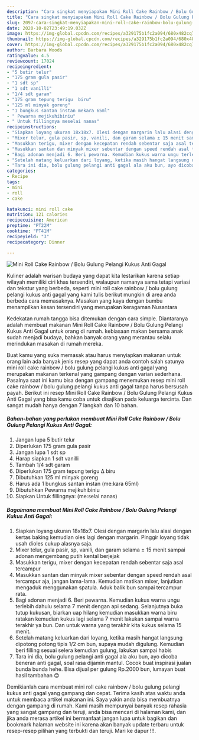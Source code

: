 ```yaml
---
description: "Cara singkat menyiapakan Mini Roll Cake Rainbow / Bolu Gulung Pelangi Kukus Anti Gagal teraktual"
title: "Cara singkat menyiapakan Mini Roll Cake Rainbow / Bolu Gulung Pelangi Kukus Anti Gagal teraktual"
slug: 2097-cara-singkat-menyiapakan-mini-roll-cake-rainbow-bolu-gulung-pelangi-kukus-anti-gagal-teraktual
date: 2020-10-02T23:49:19.032Z
image: https://img-global.cpcdn.com/recipes/a329175b1fc2a094/680x482cq70/mini-roll-cake-rainbow-bolu-gulung-pelangi-kukus-anti-gagal-foto-resep-utama.jpg
thumbnail: https://img-global.cpcdn.com/recipes/a329175b1fc2a094/680x482cq70/mini-roll-cake-rainbow-bolu-gulung-pelangi-kukus-anti-gagal-foto-resep-utama.jpg
cover: https://img-global.cpcdn.com/recipes/a329175b1fc2a094/680x482cq70/mini-roll-cake-rainbow-bolu-gulung-pelangi-kukus-anti-gagal-foto-resep-utama.jpg
author: Barbara Woods
ratingvalue: 4.5
reviewcount: 17024
recipeingredient:
- "5 butir telur"
- "175 gram gula pasir"
- "1 sdt sp"
- "1 sdt vanilli"
- "1/4 sdt garam"
- "175 gram tepung terigu  biru"
- "125 ml minyak goreng"
- "1 bungkus santan instan mekara 65ml"
- " Pewarna mejikuhibiniu"
- " Untuk fillingnya meselai nanas"
recipeinstructions:
- "Siapkan loyang ukuran 18x18x7. Olesi dengan margarin lalu alasi dengan kertas baking kemudian oles lagi dengan margarin. Pinggir loyang tidak usah dioles cukup alasnya saja."
- "Mixer telur, gula pasir, sp, vanili, dan garam selama ± 15 menit sampai adonan mengembang putih kental berjejak"
- "Masukkan terigu, mixer dengan kecepatan rendah sebentar saja asal tercampur"
- "Masukkan santan dan minyak mixer sebentar dengan speed rendah asal tercampur aja, jangan lama-lama. Kemudian matikan mixer, lanjutkan mengaduk menggunakan spatula. Aduk balik bun sampai tercampur rata."
- "Bagi adonan menjadi 6. Beri pewarna. Kemudian kukus warna ungu terlebih dahulu selama 7 menit dengan api sedang. Selanjutnya buka tutup kukusan, biarkan uap hilang kemudian masukkan warna biru ratakan kemudian kukus lagi selama 7 menit lakukan sampai warna terakhir ya bun. Dan untuk warna yang terakhir kita kukus selama 15 menit."
- "Setelah matang keluarkan dari loyang, ketika masih hangat langsung dipotong potong tipis 1/2 cm bun, supaya mudah digulung. Kemudian beri filling sesuai selera kemudian gulung, lakukan sampai habis"
- "Tara ini dia, bolu gulung pelangi anti gagal ala aku bun, ayo dicoba beneran anti gagal, soal rasa dijamin mantul. Cocok buat inspirasi jualan bunda bunda hehe. Bisa dijual per gulung Rp.2000 bun, lumayan buat hasil tambahan 😊"
categories:
- Recipe
tags:
- mini
- roll
- cake

katakunci: mini roll cake 
nutrition: 121 calories
recipecuisine: American
preptime: "PT22M"
cooktime: "PT41M"
recipeyield: "3"
recipecategory: Dinner

---
```



![Mini Roll Cake Rainbow / Bolu Gulung Pelangi Kukus Anti Gagal](https://img-global.cpcdn.com/recipes/a329175b1fc2a094/680x482cq70/mini-roll-cake-rainbow-bolu-gulung-pelangi-kukus-anti-gagal-foto-resep-utama.jpg)

Kuliner adalah warisan budaya yang dapat kita lestarikan karena setiap wilayah memiliki ciri khas tersendiri, walaupun namanya sama tetapi variasi dan tekstur yang berbeda, seperti mini roll cake rainbow / bolu gulung pelangi kukus anti gagal yang kami tulis berikut mungkin di area anda berbeda cara memasaknya. Masakan yang kaya dengan bumbu menampilkan kesan tersendiri yang merupakan keragaman Nusantara



Kedekatan rumah tangga bisa ditemukan dengan cara simple. Diantaranya adalah membuat makanan Mini Roll Cake Rainbow / Bolu Gulung Pelangi Kukus Anti Gagal untuk orang di rumah. kebiasaan makan bersama anak sudah menjadi budaya, bahkan banyak orang yang merantau selalu merindukan masakan di rumah mereka.

Buat kamu yang suka memasak atau harus menyiapkan makanan untuk orang lain ada banyak jenis resep yang dapat anda contoh salah satunya mini roll cake rainbow / bolu gulung pelangi kukus anti gagal yang merupakan makanan terkenal yang gampang dengan varian sederhana. Pasalnya saat ini kamu bisa dengan gampang menemukan resep mini roll cake rainbow / bolu gulung pelangi kukus anti gagal tanpa harus bersusah payah.
Berikut ini resep Mini Roll Cake Rainbow / Bolu Gulung Pelangi Kukus Anti Gagal yang bisa kamu coba untuk disajikan pada keluarga tercinta. Dan sangat mudah hanya dengan 7 langkah dan 10 bahan.


<!--inarticleads1-->

##### Bahan-bahan yang perlukan membuat Mini Roll Cake Rainbow / Bolu Gulung Pelangi Kukus Anti Gagal:

1. Jangan lupa 5 butir telur
1. Diperlukan 175 gram gula pasir
1. Jangan lupa 1 sdt sp
1. Harap siapkan 1 sdt vanilli
1. Tambah 1/4 sdt garam
1. Diperlukan 175 gram tepung terigu Δ biru
1. Dibutuhkan 125 ml minyak goreng
1. Harus ada 1 bungkus santan instan (me:kara 65ml)
1. Dibutuhkan  Pewarna mejikuhibiniu
1. Siapkan  Untuk fillingnya: (me:selai nanas)




<!--inarticleads2-->

##### Bagaimana membuat  Mini Roll Cake Rainbow / Bolu Gulung Pelangi Kukus Anti Gagal:

1. Siapkan loyang ukuran 18x18x7. Olesi dengan margarin lalu alasi dengan kertas baking kemudian oles lagi dengan margarin. Pinggir loyang tidak usah dioles cukup alasnya saja.
1. Mixer telur, gula pasir, sp, vanili, dan garam selama ± 15 menit sampai adonan mengembang putih kental berjejak
1. Masukkan terigu, mixer dengan kecepatan rendah sebentar saja asal tercampur
1. Masukkan santan dan minyak mixer sebentar dengan speed rendah asal tercampur aja, jangan lama-lama. Kemudian matikan mixer, lanjutkan mengaduk menggunakan spatula. Aduk balik bun sampai tercampur rata.
1. Bagi adonan menjadi 6. Beri pewarna. Kemudian kukus warna ungu terlebih dahulu selama 7 menit dengan api sedang. Selanjutnya buka tutup kukusan, biarkan uap hilang kemudian masukkan warna biru ratakan kemudian kukus lagi selama 7 menit lakukan sampai warna terakhir ya bun. Dan untuk warna yang terakhir kita kukus selama 15 menit.
1. Setelah matang keluarkan dari loyang, ketika masih hangat langsung dipotong potong tipis 1/2 cm bun, supaya mudah digulung. Kemudian beri filling sesuai selera kemudian gulung, lakukan sampai habis
1. Tara ini dia, bolu gulung pelangi anti gagal ala aku bun, ayo dicoba beneran anti gagal, soal rasa dijamin mantul. Cocok buat inspirasi jualan bunda bunda hehe. Bisa dijual per gulung Rp.2000 bun, lumayan buat hasil tambahan 😊




Demikianlah cara membuat mini roll cake rainbow / bolu gulung pelangi kukus anti gagal yang gampang dan cepat. Terima kasih atas waktu anda untuk membaca artikel makanan ini. Saya yakin anda bisa membuatnya dengan gampang di rumah. Kami masih mempunyai banyak resep rahasia yang sangat gampang dan teruji, anda bisa mencari di halaman kami, dan jika anda merasa artikel ini bermanfaat jangan lupa untuk bagikan dan bookmark halaman website ini karena akan banyak update terbaru untuk resep-resep pilihan yang terbukti dan teruji. Mari ke dapur !!!. 
